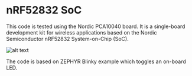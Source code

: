 
# nRF52832 SoC

This code is tested using the Nordic PCA10040 board. It is a single-board development kit for wireless applications based on the Nordic Semiconductor nRF52832 System-on-Chip (SoC).     

![alt text](images/img.png)   

The code is based on ZEPHYR Blinky example which toggles an on-board LED.     

